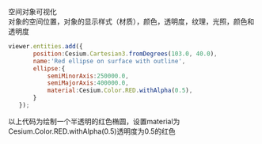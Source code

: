 空间对象可视化     
对象的空间位置，对象的显示样式（材质），颜色，透明度，纹理，光照，颜色和透明度   
```javascript
viewer.entities.add({
       position:Cesium.Cartesian3.fromDegrees(103.0, 40.0),
       name:'Red ellipse on surface with outline',
       ellipse:{
           semiMinorAxis:250000.0,
           semiMajorAxis:400000.0,
           material:Cesium.Color.RED.withAlpha(0.5),
       }
   });
```
以上代码为绘制一个半透明的红色椭圆，设置material为Cesium.Color.RED.withAlpha(0.5)透明度为0.5的红色
